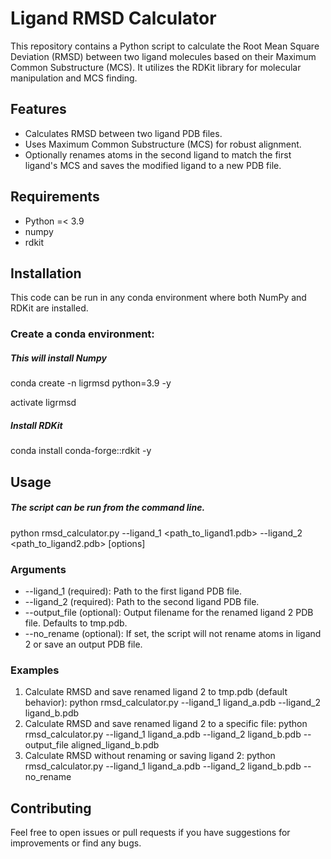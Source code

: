 # Ligand RMSD Calculator

This repository contains a Python script to calculate the Root Mean Square Deviation (RMSD) between two ligand molecules based on their Maximum Common Substructure (MCS). It utilizes the RDKit library for molecular manipulation and MCS finding.
## Features
* Calculates RMSD between two ligand PDB files.
* Uses Maximum Common Substructure (MCS) for robust alignment.
* Optionally renames atoms in the second ligand to match the first ligand's MCS and saves the modified ligand to a new PDB file.

## Requirements
* Python =< 3.9
* numpy
* rdkit

## Installation
This code can be run in any conda environment where both NumPy and RDKit are installed.

### Create a conda environment:
##### This will install Numpy
conda create -n ligrmsd python=3.9 -y

activate ligrmsd
##### Install RDKit
conda install conda-forge::rdkit -y

## Usage
##### The script can be run from the command line.
python rmsd_calculator.py --ligand_1 <path_to_ligand1.pdb> --ligand_2 <path_to_ligand2.pdb> [options]

### Arguments
* --ligand_1 (required): Path to the first ligand PDB file.
* --ligand_2 (required): Path to the second ligand PDB file.
* --output_file (optional): Output filename for the renamed ligand 2 PDB file. Defaults to tmp.pdb.
* --no_rename (optional): If set, the script will not rename atoms in ligand 2 or save an output PDB file.

### Examples
1. Calculate RMSD and save renamed ligand 2 to tmp.pdb (default behavior):
python rmsd_calculator.py --ligand_1 ligand_a.pdb --ligand_2 ligand_b.pdb
2. Calculate RMSD and save renamed ligand 2 to a specific file:
python rmsd_calculator.py --ligand_1 ligand_a.pdb --ligand_2 ligand_b.pdb --output_file aligned_ligand_b.pdb
3. Calculate RMSD without renaming or saving ligand 2:
python rmsd_calculator.py --ligand_1 ligand_a.pdb --ligand_2 ligand_b.pdb --no_rename

## Contributing
Feel free to open issues or pull requests if you have suggestions for improvements or find any bugs.



